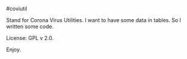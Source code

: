 #coviutil 

Stand for Corona Virus Utilities. I want to have some data in tables. So I written some code. 

License: GPL v 2.0.

Enjoy. 

